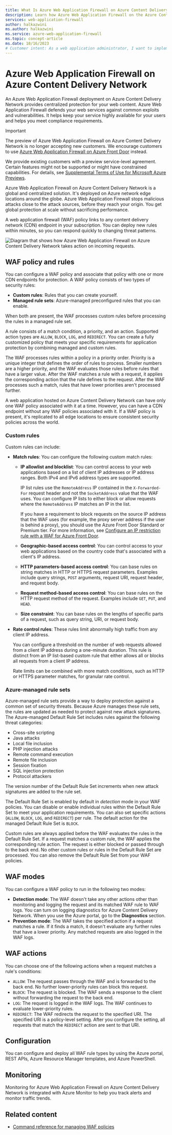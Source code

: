 ```yaml
---
title: What Is Azure Web Application Firewall on Azure Content Delivery Network?
description: Learn how Azure Web Application Firewall on the Azure Content Delivery Network service helps protect your web applications from malicious attacks.
services: web-application-firewall
author: halkazwini
ms.author: halkazwini
ms.service: azure-web-application-firewall
ms.topic: concept-article
ms.date: 10/16/2023
# Customer intent: As a web application administrator, I want to implement a web application firewall on my content delivery network so that I can protect my web applications from malicious attacks and ensure compliance while maintaining high availability.
---
```


# Azure Web Application Firewall on Azure Content Delivery Network

An Azure Web Application Firewall deployment on Azure Content Delivery Network provides centralized protection for your web content. Azure Web Application Firewall defends your web services against common exploits and vulnerabilities. It helps keep your service highly available for your users and helps you meet compliance requirements.

> [!IMPORTANT]
> The preview of Azure Web Application Firewall on Azure Content Delivery Network is no longer accepting new customers. We encourage customers to use [Azure Web Application Firewall on Azure Front Door](../afds/afds-overview.md) instead.
>
> We provide existing customers with a preview service-level agreement. Certain features might not be supported or might have constrained capabilities. For details, see [Supplemental Terms of Use for Microsoft Azure Previews](https://azure.microsoft.com/support/legal/preview-supplemental-terms/).

Azure Web Application Firewall on Azure Content Delivery Network is a global and centralized solution. It's deployed on Azure network edge locations around the globe. Azure Web Application Firewall stops malicious attacks close to the attack sources, before they reach your origin. You get global protection at scale without sacrificing performance.

A web application firewall (WAF) policy links to any content delivery network (CDN) endpoint in your subscription. You can deploy new rules within minutes, so you can respond quickly to changing threat patterns.

![Diagram that shows how Azure Web Application Firewall on Azure Content Delivery Network takes action on incoming requests.](../media/cdn-overview/waf-cdn-overview.png)

## WAF policy and rules

You can configure a WAF policy and associate that policy with one or more CDN endpoints for protection. A WAF policy consists of two types of security rules:

- **Custom rules**: Rules that you can create yourself.
- **Managed rule sets**: Azure-managed preconfigured rules that you can enable.

When both are present, the WAF processes custom rules before processing the rules in a managed rule set.

A rule consists of a match condition, a priority, and an action. Supported action types are `ALLOW`, `BLOCK`, `LOG`, and `REDIRECT`. You can create a fully customized policy that meets your specific requirements for application protection by combining managed and custom rules.

The WAF processes rules within a policy in a priority order. Priority is a unique integer that defines the order of rules to process. Smaller numbers are a higher priority, and the WAF evaluates those rules before rules that have a larger value. After the WAF matches a rule with a request, it applies the corresponding action that the rule defines to the request. After the WAF processes such a match, rules that have lower priorities aren't processed further.

A web application hosted on Azure Content Delivery Network can have only one WAF policy associated with it at a time. However, you can have a CDN endpoint without any WAF policies associated with it. If a WAF policy is present, it's replicated to all edge locations to ensure consistent security policies across the world.

### Custom rules

Custom rules can include:

- **Match rules**: You can configure the following custom match rules:

  - **IP allowlist and blocklist**: You can control access to your web applications based on a list of client IP addresses or IP address ranges. Both IPv4 and IPv6 address types are supported.
  
    IP list rules use the `RemoteAddress` IP contained in the `X-Forwarded-For` request header and not the `SocketAddress` value that the WAF uses. You can configure IP lists to either block or allow requests where the `RemoteAddress` IP matches an IP in the list.

    If you have a requirement to block requests on the source IP address that the WAF uses (for example, the proxy server address if the user is behind a proxy), you should use the Azure Front Door Standard or Premium tier. For more information, see [Configure an IP restriction rule with a WAF for Azure Front Door](../afds/waf-front-door-configure-ip-restriction.md).

  - **Geographic-based access control**: You can control access to your web applications based on the country code that's associated with a client's IP address.

  - **HTTP parameters-based access control**: You can base rules on string matches in HTTP or HTTPS request parameters. Examples include query strings, `POST` arguments, request URI, request header, and request body.

  - **Request method-based access control**: You can base rules on the HTTP request method of the request. Examples include `GET`, `PUT`, and `HEAD`.

  - **Size constraint**: You can base rules on the lengths of specific parts of a request, such as query string, URI, or request body.

- **Rate control rules**: These rules limit abnormally high traffic from any client IP address.

  You can configure a threshold on the number of web requests allowed from a client IP address during a one-minute duration. This rule is distinct from an IP list-based custom rule that either allows all or blocks all requests from a client IP address.
  
  Rate limits can be combined with more match conditions, such as HTTP or HTTPS parameter matches, for granular rate control.

### Azure-managed rule sets

Azure-managed rule sets provide a way to deploy protection against a common set of security threats. Because Azure manages these rule sets, the rules are updated as needed to protect against new attack signatures. The Azure-managed Default Rule Set includes rules against the following threat categories:

- Cross-site scripting
- Java attacks
- Local file inclusion
- PHP injection attacks
- Remote command execution
- Remote file inclusion
- Session fixation
- SQL injection protection
- Protocol attackers

The version number of the Default Rule Set increments when new attack signatures are added to the rule set.

The Default Rule Set is enabled by default in *detection* mode in your WAF policies. You can disable or enable individual rules within the Default Rule Set to meet your application requirements. You can also set specific actions (`ALLOW`, `BLOCK`, `LOG`, and `REDIRECT`) per rule. The default action for the managed Default Rule Set is `BLOCK`.

Custom rules are always applied before the WAF evaluates the rules in the Default Rule Set. If a request matches a custom rule, the WAF applies the corresponding rule action. The request is either blocked or passed through to the back end. No other custom rules or rules in the Default Rule Set are processed. You can also remove the Default Rule Set from your WAF policies.

## WAF modes

You can configure a WAF policy to run in the following two modes:

- **Detection mode**: The WAF doesn't take any other actions other than monitoring and logging the request and its matched WAF rule to WAF logs. You can turn on logging diagnostics for Azure Content Delivery Network. When you use the Azure portal, go to the **Diagnostics** section.
- **Prevention mode**: The WAF takes the specified action if a request matches a rule. If it finds a match, it doesn't evaluate any further rules that have a lower priority. Any matched requests are also logged in the WAF logs.

## WAF actions

You can choose one of the following actions when a request matches a rule's conditions:

- `ALLOW`: The request passes through the WAF and is forwarded to the back end. No further lower-priority rules can block this request.
- `BLOCK`: The request is blocked. The WAF sends a response to the client without forwarding the request to the back end.
- `LOG`: The request is logged in the WAF logs. The WAF continues to evaluate lower-priority rules.
- `REDIRECT`: The WAF redirects the request to the specified URI. The specified URI is a policy-level setting. After you configure the setting, all requests that match the `REDIRECT` action are sent to that URI.

## Configuration

You can configure and deploy all WAF rule types by using the Azure portal, REST APIs, Azure Resource Manager templates, and Azure PowerShell.

## Monitoring

Monitoring for Azure Web Application Firewall on Azure Content Delivery Network is integrated with Azure Monitor to help you track alerts and monitor traffic trends.

## Related content

- [Command reference for managing WAF policies](/cli/azure/network/front-door/waf-policy)

